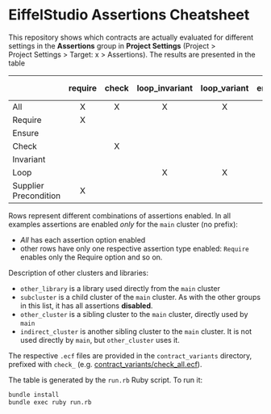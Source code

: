 # EiffelStudio Assertions Cheatsheet

This repository shows which contracts are actually evaluated for different
settings in the **Assertions** group in **Project Settings**
(Project > Project Settings > Target: x > Assertions). The results
are presented in the table

||require|check|loop_invariant|loop_variant|ensure|invariant|other_library pre|other_library check|subcluster require|subcluster check|other_cluster pre|other_cluster check|indirect_cluster pre|indirect_cluster check|
|---|:---:|:---:|:---:|:---:|:---:|:---:|:---:|:---:|:---:|:---:|:---:|:---:|:---:|:---:|
|All|X|X|X|X|X|X|X| |X| |X| | | |
|Require|X| | | | | | | | | | | | | |
|Ensure| | | | |X| | | | | | | | | |
|Check| |X| | | | | | | | | | | | |
|Invariant| | | | | |X| | | | | | | | |
|Loop| | |X|X| | | | | | | | | | |
|Supplier Precondition|X| | | | | |X| |X| |X| | | |

Rows represent different combinations of assertions enabled. In all examples
assertions are enabled _only_ for the `main` cluster (no prefix):
* _All_ has each assertion option enabled
* other rows have only one respective assertion type enabled:
  `Require` enables only the Require option and so on.

Description of other clusters and libraries:
* `other_library` is a library used directly from the `main` cluster
* `subcluster` is a child cluster of the `main` cluster. As with the other
  groups in this list, it has all assertions **disabled**.
* `other_cluster` is a sibling cluster to the `main` cluster, directly used
  by `main`
* `indirect_cluster` is another sibling cluster to the `main` cluster. It
  is not used directly by `main`, but `other_cluster` uses it.

The respective `.ecf` files are provided in the `contract_variants` directory,
prefixed with `check_`
(e.g. [contract_variants/check_all.ecf](contract_variants/check_all.ecf)).

The table is generated by the `run.rb` Ruby script. To run it:
```sh
bundle install
bundle exec ruby run.rb
```
